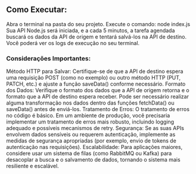 ## Como Executar:

Abra o terminal na pasta do seu projeto.
Execute o comando: node index.js
Sua API Node.js será iniciada, e a cada 5 minutos, a tarefa agendada buscará os dados da API de origem e tentará salvá-los na API de destino. Você poderá ver os logs de execução no seu terminal.

### Considerações Importantes:

Método HTTP para Salvar: Certifique-se de que a API de destino espera uma requisição POST (como no exemplo) ou outro método HTTP (PUT, PATCH, etc.) e ajuste a função saveData() conforme necessário.
Formato dos Dados: Verifique o formato dos dados que a API de origem retorna e o formato que a API de destino espera receber. Pode ser necessário realizar alguma transformação nos dados dentro das funções fetchData() ou saveData() antes de enviá-los.
Tratamento de Erros: O tratamento de erros no código é básico. Em um ambiente de produção, você precisaria implementar um tratamento de erros mais robusto, incluindo logging adequado e possíveis mecanismos de retry.
Segurança: Se as suas APIs envolvem dados sensíveis ou requerem autenticação, implemente as medidas de segurança apropriadas (por exemplo, envio de tokens de autenticação nas requisições).
Escalabilidade: Para aplicações maiores, considere usar um sistema de filas (como RabbitMQ ou Kafka) para desacoplar a busca e o salvamento de dados, tornando o sistema mais resiliente e escalável.
